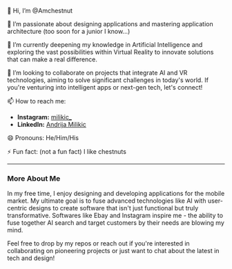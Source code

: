 👋 Hi, I’m @Amchestnut

👀 I’m passionate about designing applications and mastering application architecture (too soon for a junior I know...)

🌱 I’m currently deepening my knowledge in Artificial Intelligence and exploring the vast possibilities within Virtual Reality to innovate solutions that can make a real difference.

💞️ I’m looking to collaborate on projects that integrate AI and VR technologies, aiming to solve significant challenges in today's world. If you're venturing into intelligent apps or next-gen tech, let's connect!

📫 How to reach me:
- **Instagram:** [milikic_](https://www.instagram.com/milikic_/)
- **LinkedIn:** [Andrija Milikic](https://www.linkedin.com/in/andrija-miliki%C4%87-45a64a226/)

😄 Pronouns: He/Him/His

⚡ Fun fact: (not a fun fact) I like chestnuts

---

### More About Me
In my free time, I enjoy designing and developing applications for the mobile market. My ultimate goal is to fuse advanced technologies like AI with user-centric designs to create software that isn't just functional but truly transformative. 
Softwares like Ebay and Instagram inspire me - the ability to fuse together AI search and target customers by their needs are blowing my mind.

Feel free to drop by my repos or reach out if you're interested in collaborating on pioneering projects or just want to chat about the latest in tech and design!
